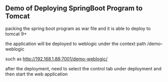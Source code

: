 ## Demo of Deploying SpringBoot Program to Tomcat

packing the spring boot program as war file and it is able to deploy to tomcat 9+


the application will be deployed to weblogic under the context path /demo-weblogic

such as http://192.168.1.88:7001/demo-weblogic/

after the deployment, need to select the control tab under deployment and then start the web application

